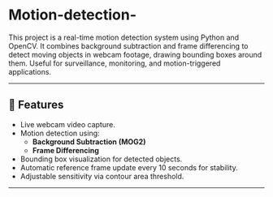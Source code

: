 # Motion-detection-
This project is a real-time motion detection system using Python and OpenCV. It combines background subtraction and frame differencing to detect moving objects in webcam footage, drawing bounding boxes around them. Useful for surveillance, monitoring, and motion-triggered applications.

---

## 🚀 Features
- Live webcam video capture.
- Motion detection using:
  - **Background Subtraction (MOG2)**
  - **Frame Differencing**
- Bounding box visualization for detected objects.
- Automatic reference frame update every 10 seconds for stability.
- Adjustable sensitivity via contour area threshold.

---

